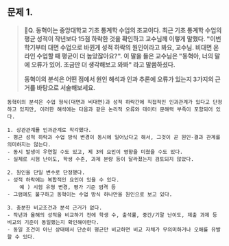 ## 문제 1.

> **🧚Q. 동혁이는 중앙대학교 기초 통계학 수업의 조교이다. 최근 기초 통계학 수업의 평균 성적이 작년보다 15점 하락한 것을 확인하고 교수님께 이렇게 말했다. "이번 학기부터 대면 수업으로 바뀐게 성적 하락의 원인이라고 봐요, 교수님. 비대면 온라인 수업할 때 평균이 더 높았잖아요?". 이 말을 들은 교수님은 "동혁아, 너의 말에 오류가 있어. 조금만 더 생각해보고 와봐" 라고 말씀하셨다.**
>
> **동혁이의 분석은 어떤 점에서 원인 해석과 인과 추론에 오류가 있는지 3가지의 근거를 바탕으로 서술해보세요.**



~~~
동혁이의 분석은 수업 형식(대면과 비대면)과 성적 하락간에 직접적인 인과관계가 있다고 단정하고 있지만, 이러한 해석에는 다음과 같은 논리적 오류와 데이터 문해력 부족이 포함되어 있다. 

1. 상관관계를 인과관계로 착각했다. 
- 평균 성적 하락과 수업 방식 변경이 동시에 일어났다고 해서, 그것이 곧 원인-결과 관계를 의미하지는 않는다.
- 동시 발생이 우연일 수도 있고, 제 3의 요인이 영향을 미쳤을 수도 있다. 
- 실제로 시험 난이도, 학생 수준, 과제 분량 등이 달라졌는지 검토되지 않았다. 

2. 원인을 단일 변수로 단정했다.
- 성적 하락에는 복합적인 요인이 있을 수 있다.
	예 ) 시험 유형 변경, 평가 기준 엄격 등
- 그럼에도 불구하고 동혁이는 수업 방식 하나만을 원인으로 보고 있다. 

3. 충분한 비교조건과 분석 근거가 없다. 
- 작년과 올해의 성적을 비교하기 전에 학생 수, 출석률, 중간/기말 난이도, 제출 과제 등 비교의 기준이 동일했는지 확인해야한다. 
- 동일 조건이 아닌 상태에서 단순히 평균만 비교하면 비교 자체가 무의미하거나 오해를 유발할 수 있다. 
~~~


